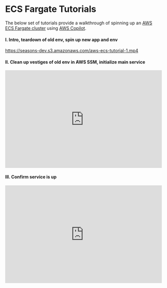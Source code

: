 # ECS Fargate Tutorials

The below set of tutorials provide a walkthrough of spinning up an [AWS ECS Fargate cluster](https://aws.amazon.com/fargate) using [AWS Copilot](https://aws.github.io/copilot-cli/).

#### I. Intro, teardown of old env, spin up new app and env

https://seasons-dev.s3.amazonaws.com/aws-ecs-tutorial-1.mp4

#### II. Clean up vestiges of old env in AWS SSM, initialize main service

<div style="position: relative; padding-bottom: 62.5%; height: 0;"><iframe src="https://app.yac.com/embed?url=https://yac.com/play/0m6ixQip7" frameborder="0" webkitallowfullscreen mozallowfullscreen allowfullscreen style="position: absolute; top: 0; left: 0; width: 100%; height: 100%;"></iframe></div>

#### III. Confirm service is up

<div style="position: relative; padding-bottom: 62.5%; height: 0;"><iframe src="https://app.yac.com/embed?url=https://yac.com/play/W6XKMJMpP" frameborder="0" webkitallowfullscreen mozallowfullscreen allowfullscreen style="position: absolute; top: 0; left: 0; width: 100%; height: 100%;"></iframe></div>
